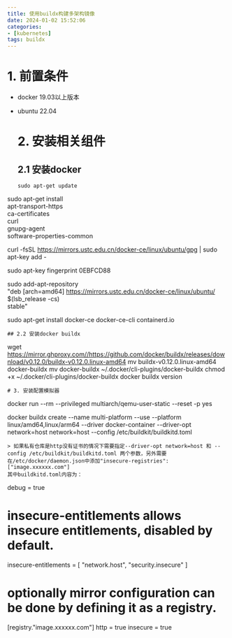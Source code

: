 ```yaml
---
title: 使用buildx构建多架构镜像
date: 2024-01-02 15:52:06
categories:
- [kubernetes]
tags: buildx
---
```


# 1. 前置条件

- docker 19.03以上版本
- ubuntu 22.04
  
  # 2. 安装相关组件
  
  ## 2.1 安装docker
  
  ```
  sudo apt-get update
  ```
  

sudo apt-get install \
 apt-transport-https \
 ca-certificates \
 curl \
 gnupg-agent \
 software-properties-common

curl -fsSL https://mirrors.ustc.edu.cn/docker-ce/linux/ubuntu/gpg | sudo apt-key add -

sudo apt-key fingerprint 0EBFCD88

sudo add-apt-repository \
 "deb [arch=amd64] https://mirrors.ustc.edu.cn/docker-ce/linux/ubuntu/ \
 $(lsb_release -cs) \
 stable"

sudo apt-get install docker-ce docker-ce-cli containerd.io

```
## 2.2 安装docker buildx
```

wget https://mirror.ghproxy.com//https://github.com/docker/buildx/releases/download/v0.12.0/buildx-v0.12.0.linux-amd64
mv buildx-v0.12.0.linux-amd64 docker-buildx
mv docker-buildx ~/.docker/cli-plugins/docker-buildx
chmod +x ~/.docker/cli-plugins/docker-buildx
docker buildx version

```
# 3. 安装配置模拟器
```

docker run --rm --privileged multiarch/qemu-user-static --reset -p yes

docker buildx create --name multi-platform --use --platform linux/amd64,linux/arm64 --driver docker-container --driver-opt network=host network=host --config /etc/buildkit/buildkitd.toml

```
> 如果私有仓库是http没有证书的情况下需要指定--driver-opt network=host 和 --config /etc/buildkit/buildkitd.toml 两个参数，另外需要在/etc/docker/daemon.json中添加"insecure-registries": ["image.xxxxxx.com"]
其中buildkitd.toml内容为：
```

debug = true

# insecure-entitlements allows insecure entitlements, disabled by default.

insecure-entitlements = [ "network.host", "security.insecure" ]

# optionally mirror configuration can be done by defining it as a registry.

[registry."image.xxxxxx.com"]
 http = true
 insecure = true
```